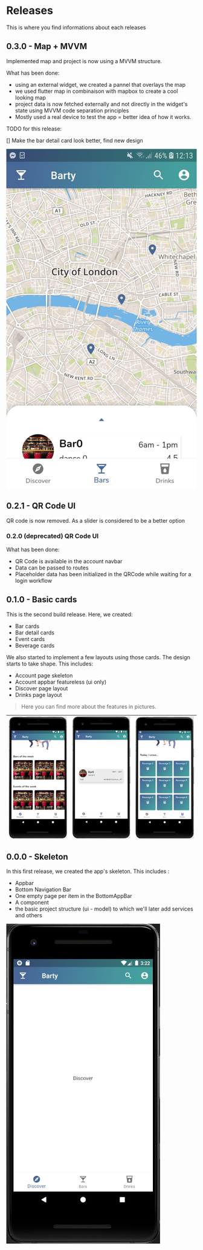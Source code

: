 # Releases

This is where you find informations about each releases

## 0.3.0 - Map + MVVM

Implemented map and project is now using a MVVM structure.

What has been done:

* using an external widget, we created a pannel that overlays the map
* we used flutter map in combinaison with mapbox to create a cool looking map
* project data is now fetched externally and not directly in the widget's state using MVVM code separation principles
* Mostly used a real device to test the app = better idea of how it works.

TODO for this release:

[] Make the bar detail card look better, find new design


![map](images/map.jpg)


## 0.2.1 - QR Code UI

QR code is now removed. As a slider is considered to be a better option

### 0.2.0 (deprecated) QR Code UI

What has been done:

* QR Code is available in the account navbar
* Data can be passed to routes
* Placeholder data has been initialized in the QRCode while waiting for a login workflow

## 0.1.0 - Basic cards

This is the second build release. Here, we created:

* Bar cards
* Bar detail cards
* Event cards
* Beverage cards

We also started to implement a few layouts using those cards. The design starts to take shape. This includes:

* Account page skeleton
* Account appbar featureless (ui only)
* Discover page layout
* Drinks page layout

> Here you can find more about the features in pictures.

| ![i](images/barandeventcards.png "Discover layout including event and bar cards") | ![i](images/bardetailcard.png "Bar detail") | ![i](images/beverageCard.png "Beverages cards")  | 
|---|---|---|

## 0.0.0 - Skeleton

In this first release, we created the app's skeleton. This includes : 

* Appbar
* Bottom Navigation Bar
* One empty page per item in the BottomAppBar
* A component
* the basic project structure (ui - model) to which we'll later add services and others

![i](images/skeleton-screen-1.png "DiscoverScreen in our skeleton")
